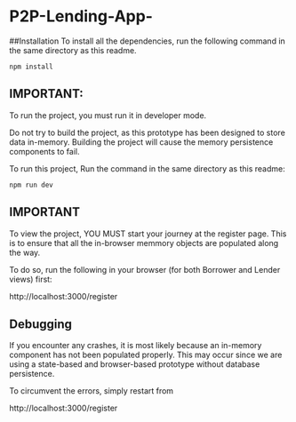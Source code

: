 # P2P-Lending-App-

##Installation
To install all the dependencies, run the following command in the same directory as this readme. 

```
npm install
```

## IMPORTANT:
To run the project, you must run it in developer mode. 

Do not try to build the project, as this prototype has been designed to store data in-memory. Building the project will cause the memory persistence components to fail.




To run this project, 
Run the command in the same directory as this readme:

```
npm run dev
```

## IMPORTANT
To view the project, YOU MUST start your journey at the register page. This is to ensure that all the in-browser memmory objects are populated along the way. 

To do so, run the following in your browser (for both Borrower and Lender views) first:

http://localhost:3000/register



## Debugging
If you encounter any crashes, it is most likely because an in-memory component has not been populated properly. This may occur since we are using a state-based and browser-based prototype without database persistence. 

To circumvent the errors, simply restart from 

http://localhost:3000/register





